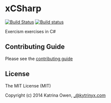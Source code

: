 # xCSharp 

[![Build Status](https://travis-ci.org/exercism/xcsharp.svg?branch=master)](https://travis-ci.org/exercism/xcsharp) [![Build status](https://ci.appveyor.com/api/projects/status/r7o9t6gjoc09jpmn/branch/master?svg=true)](https://ci.appveyor.com/project/ErikSchierboom/xcsharp-c03a2/branch/master)

Exercism exercises in C#

## Contributing Guide

Please see the [contributing guide](https://github.com/exercism/x-api/blob/master/CONTRIBUTING.md#the-exercise-data)

## License

The MIT License (MIT)

Copyright (c) 2014 Katrina Owen, _@kytrinyx.com
